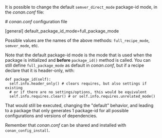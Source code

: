 It is possible to change the default ``semver_direct_mode`` package-id mode, in the
*conan.conf* file:

   \# *conan.conf* configuration file

   [general]
   default_package_id_mode=full_package_mode

Possible values are the names of the above methods: ``full_recipe_mode``, ``semver_mode``, etc.

Note that the default package-id mode is the mode that is used when the package is initialized
and **before** ``package_id()`` method is called. You can still define ``full_package_mode``
as default in *conan.conf*, but if a recipe declare that it is header-only, with:

    def package_id(self):
      self.info.header_only() # clears requires, but also settings if existing
      # or if there are no settings/options, this would be equivalent
      self.info.requires.clear() # or self.info.requires.unrelated_mode()

That would still be executed, changing the "default" behavior, and leading to a package
that only generates 1 package-id for all possible configurations and versions of dependencies.

Remember that *conan.conf* can be shared and installed with `conan_config_install`.
